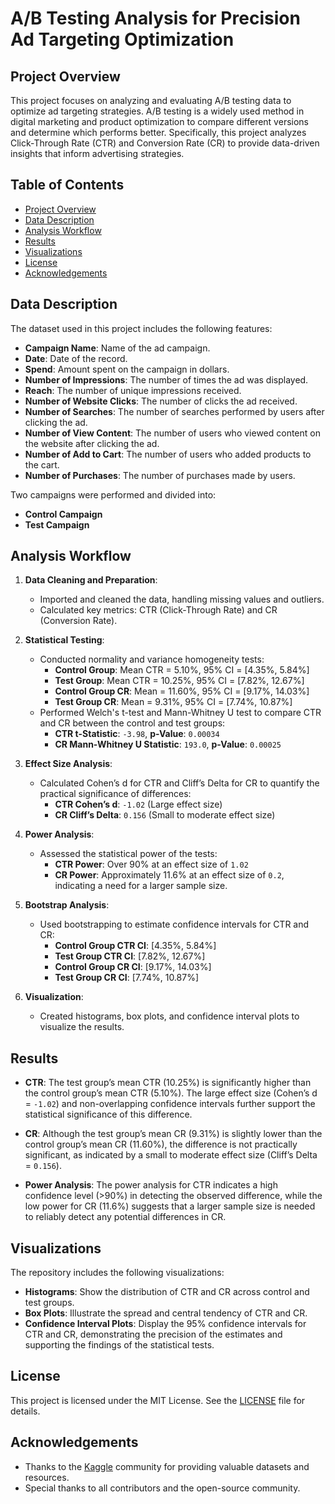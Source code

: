 
# A/B Testing Analysis for Precision Ad Targeting Optimization

## Project Overview

This project focuses on analyzing and evaluating A/B testing data to optimize ad targeting strategies. A/B testing is a widely used method in digital marketing and product optimization to compare different versions and determine which performs better. Specifically, this project analyzes Click-Through Rate (CTR) and Conversion Rate (CR) to provide data-driven insights that inform advertising strategies.

## Table of Contents

- [Project Overview](#project-overview)
- [Data Description](#data-description)
- [Analysis Workflow](#analysis-workflow)
- [Results](#results)
- [Visualizations](#visualizations)
- [License](#license)
- [Acknowledgements](#acknowledgements)

## Data Description

The dataset used in this project includes the following features:

- **Campaign Name**: Name of the ad campaign.
- **Date**: Date of the record.
- **Spend**: Amount spent on the campaign in dollars.
- **Number of Impressions**: The number of times the ad was displayed.
- **Reach**: The number of unique impressions received.
- **Number of Website Clicks**: The number of clicks the ad received.
- **Number of Searches**: The number of searches performed by users after clicking the ad.
- **Number of View Content**: The number of users who viewed content on the website after clicking the ad.
- **Number of Add to Cart**: The number of users who added products to the cart.
- **Number of Purchases**: The number of purchases made by users.

Two campaigns were performed and divided into:

- **Control Campaign**
- **Test Campaign**

## Analysis Workflow

1. **Data Cleaning and Preparation**:
   - Imported and cleaned the data, handling missing values and outliers.
   - Calculated key metrics: CTR (Click-Through Rate) and CR (Conversion Rate).

2. **Statistical Testing**:
   - Conducted normality and variance homogeneity tests:
     - **Control Group**: Mean CTR = 5.10%, 95% CI = [4.35%, 5.84%]
     - **Test Group**: Mean CTR = 10.25%, 95% CI = [7.82%, 12.67%]
     - **Control Group CR**: Mean = 11.60%, 95% CI = [9.17%, 14.03%]
     - **Test Group CR**: Mean = 9.31%, 95% CI = [7.74%, 10.87%]
   - Performed Welch's t-test and Mann-Whitney U test to compare CTR and CR between the control and test groups:
     - **CTR t-Statistic**: `-3.98`, **p-Value**: `0.00034`
     - **CR Mann-Whitney U Statistic**: `193.0`, **p-Value**: `0.00025`

3. **Effect Size Analysis**:
   - Calculated Cohen’s d for CTR and Cliff’s Delta for CR to quantify the practical significance of differences:
     - **CTR Cohen’s d**: `-1.02` (Large effect size)
     - **CR Cliff’s Delta**: `0.156` (Small to moderate effect size)

4. **Power Analysis**:
   - Assessed the statistical power of the tests:
     - **CTR Power**: Over 90% at an effect size of `1.02`
     - **CR Power**: Approximately 11.6% at an effect size of `0.2`, indicating a need for a larger sample size.

5. **Bootstrap Analysis**:
   - Used bootstrapping to estimate confidence intervals for CTR and CR:
     - **Control Group CTR CI**: [4.35%, 5.84%]
     - **Test Group CTR CI**: [7.82%, 12.67%]
     - **Control Group CR CI**: [9.17%, 14.03%]
     - **Test Group CR CI**: [7.74%, 10.87%]

6. **Visualization**:
   - Created histograms, box plots, and confidence interval plots to visualize the results.

## Results

- **CTR**: The test group’s mean CTR (10.25%) is significantly higher than the control group’s mean CTR (5.10%). The large effect size (Cohen’s d = `-1.02`) and non-overlapping confidence intervals further support the statistical significance of this difference.
  
- **CR**: Although the test group’s mean CR (9.31%) is slightly lower than the control group’s mean CR (11.60%), the difference is not practically significant, as indicated by a small to moderate effect size (Cliff’s Delta = `0.156`).

- **Power Analysis**: The power analysis for CTR indicates a high confidence level (>90%) in detecting the observed difference, while the low power for CR (11.6%) suggests that a larger sample size is needed to reliably detect any potential differences in CR.

## Visualizations

The repository includes the following visualizations:

- **Histograms**: Show the distribution of CTR and CR across control and test groups.
- **Box Plots**: Illustrate the spread and central tendency of CTR and CR.
- **Confidence Interval Plots**: Display the 95% confidence intervals for CTR and CR, demonstrating the precision of the estimates and supporting the findings of the statistical tests.

## License

This project is licensed under the MIT License. See the [LICENSE](LICENSE) file for details.

## Acknowledgements

- Thanks to the [Kaggle](https://www.kaggle.com) community for providing valuable datasets and resources.
- Special thanks to all contributors and the open-source community.
